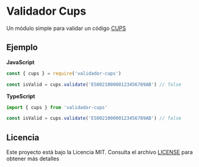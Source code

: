 # Validador Cups

Un módulo simple para validar un código
[CUPS](https://es.wikipedia.org/wiki/C%C3%B3digo_Unificado_de_Punto_de_Suministro)

## Ejemplo

**JavaScript**

```javascript
const { cups } = require('validador-cups')

const isValid = cups.validate('ES002100000123456789AB') // false
```

**TypeScript**

```typescript
import { cups } from 'validador-cups'

const isValid = cups.validate('ES002100000123456789AB') // false
```

## Licencia

Este proyecto está bajo la Licencia MIT. Consulta el archivo [LICENSE](./LICENSE) para obtener más detalles
